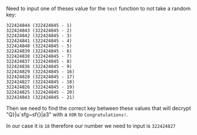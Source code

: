 Need to input one of theses value for the `test` function to not take a random key:
```
322424844 (322424845 - 1)
322424843 (322424845 - 2)
322424842 (322424845 - 3)
322424841 (322424845 - 4)
322424840 (322424845 - 5)
322424839 (322424845 - 6)
322424838 (322424845 - 7)
322424837 (322424845 - 8)
322424836 (322424845 - 9)
322424829 (322424845 - 16)
322424828 (322424845 - 17)
322424827 (322424845 - 18)
322424826 (322424845 - 19)
322424825 (322424845 - 20)
322424843 (322424845 - 21)
```
Then we need to find the correct key between these values that will decrypt "Q}|u\`sfg~sf{}|a3" with a `XOR` to `Congratulations!`.

In our case it is `18` therefore our number we need to input is `322424827`